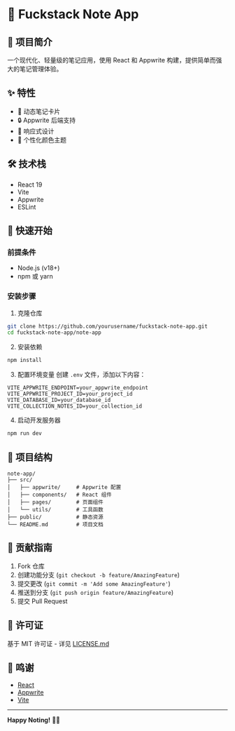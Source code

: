 # 🚀 Fuckstack Note App

## 📝 项目简介

一个现代化、轻量级的笔记应用，使用 React 和 Appwrite 构建，提供简单而强大的笔记管理体验。

## ✨ 特性

- 🌈 动态笔记卡片
- 🔒 Appwrite 后端支持
- 📱 响应式设计
- 🎨 个性化颜色主题

## 🛠 技术栈

- React 19
- Vite
- Appwrite
- ESLint

## 🚀 快速开始

### 前提条件

- Node.js (v18+)
- npm 或 yarn

### 安装步骤

1. 克隆仓库
```bash
git clone https://github.com/yourusername/fuckstack-note-app.git
cd fuckstack-note-app/note-app
```

2. 安装依赖
```bash
npm install
```

3. 配置环境变量
创建 `.env` 文件，添加以下内容：
```
VITE_APPWRITE_ENDPOINT=your_appwrite_endpoint
VITE_APPWRITE_PROJECT_ID=your_project_id
VITE_DATABASE_ID=your_database_id
VITE_COLLECTION_NOTES_ID=your_collection_id
```

4. 启动开发服务器
```bash
npm run dev
```

## 📂 项目结构

```
note-app/
├── src/
│   ├── appwrite/     # Appwrite 配置
│   ├── components/   # React 组件
│   ├── pages/        # 页面组件
│   └── utils/        # 工具函数
├── public/           # 静态资源
└── README.md         # 项目文档
```

## 🤝 贡献指南

1. Fork 仓库
2. 创建功能分支 (`git checkout -b feature/AmazingFeature`)
3. 提交更改 (`git commit -m 'Add some AmazingFeature'`)
4. 推送到分支 (`git push origin feature/AmazingFeature`)
5. 提交 Pull Request

## 📄 许可证

基于 MIT 许可证 - 详见 [LICENSE.md](LICENSE.md)

## 🌟 鸣谢

- [React](https://reactjs.org/)
- [Appwrite](https://appwrite.io/)
- [Vite](https://vitejs.dev/)

---

**Happy Noting!** 📓✨